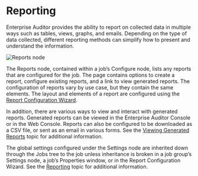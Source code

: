 # Reporting

Enterprise Auditor provides the ability to report on collected data in multiple ways such as tables,
views, graphs, and emails. Depending on the type of data collected, different reporting methods can
simplify how to present and understand the information.

![Reports node](/img/product_docs/accessanalyzer/11.6/accessanalyzer/admin/report/reports.webp)

The Reports node, contained within a job’s Configure node, lists any reports that are configured for
the job. The page contains options to create a report, configure existing reports, and a link to
view generated reports. The configuration of reports vary by use case, but they contain the same
elements. The layout and elements of a report are configured using the
[Report Configuration Wizard](/docs/accessanalyzer/11.6/admin/report/wizard/overview.md).

In addition, there are various ways to view and interact with generated reports. Generated reports
can be viewed in the Enterprise Auditor Console or in the Web Console. Reports can also be
configured to be downloaded as a CSV file, or sent as an email in various forms. See the
[Viewing Generated Reports](/docs/accessanalyzer/11.6/admin/report/view.md)
topic for additional information.

The global settings configured under the Settings node are inherited down through the Jobs tree to
the job unless inheritance is broken in a job group’s Settings node, a job’s Properties window, or
in the Report Configuration Wizard. See the
[Reporting](/docs/accessanalyzer/11.6/admin/settings/reporting.md)
topic for additional information.

